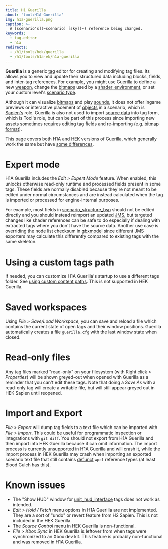 ```yaml
---
title: H1 Guerilla
about: 'tool:H1A-Guerilla'
img: h1a-guerilla.png
caption: >-
  A [scenario's](~scenario) [sky](~) reference being changed.
keywords:
  - tag-editor
  - h1a
redirects:
  - /h1/tools/hek/guerilla
  - /h1/tools/h1a-ek/h1a-guerilla
---
```

**Guerilla** is a generic [tag](~tags) editor for creating and modifying tag files. Its allows you to view and update their structured data including blocks, fields, and inter-tag references. For example, you might use Guerilla to define a new [weapon](~), change the [bitmaps](~bitmap) used by a [shader_environment](~), or set your custom level's [scenario type](~scenario#tag-field-type).

Although it can visualize [bitmaps](~bitmap) and play [sounds](~sound), it does not offer ingame previews or interactive placement of [objects](~object) in a scenario, which is [Sapien's](~h1a-sapien) role. Guerilla is also not used to import [source data](~source-data) into tag form, which is Tool's role, but can be part of this process since importing new assets sometimes requires editing tag fields and re-importing (e.g. [bitmap format](~bitmap#tag-field-encoding-format)).

This page covers both H1A and [HEK](~custom-edition#halo-editing-kit) versions of Guerilla, which generally work the same but have [some differences](~h1a-ek#guerilla).

# Expert mode
H1A Guerilla includes the _Edit > Expert Mode_ feature. When enabled, this unlocks otherwise read-only runtime and processed fields present in some tags. These fields are normally disabled because they're not meant to be edited under normal circumstances and are instead calculated when the tag is imported or processed for engine-internal purposes.

For example, most fields in [scenario_structure_bsp](~) should not be edited directly and you should instead reimport an updated [JMS](~), but targeted changes like shader references can be safe to do especially if dealing with extracted tags where you don't have the source data. Another use case is overriding the node list checksum in [gbxmodel](~) since different JMS exporters may calculate this differently compared to existing tags with the same skeleton.

# Using a custom tags path
If needed, you can customize H1A Guerilla's startup to use a different tags folder. See [using custom content paths](~mod-tools#using-custom-content-paths). This is not supported in HEK Guerilla.

# Saved workspaces
Using _File > Save/Load Workspace_, you can save and reload a file which contains the current state of open tags and their window positions. Guerilla automatically creates a file `guerilla.cfg` with the last window state when closed.

# Read-only files
Any tag files marked "read-only" on your filesystem (with Right click > _Properties_) will be shown greyed-out when opened with Guerilla as a reminder that you can't edit these tags. Note that doing a _Save As_ with a read-only tag will create a writable file, but will still appear greyed out in HEK Sapien until reopened.

# Import and Export
_File > Export_ will dump tag fields to a text file which can be imported with _File > Import_. This could be useful for programmatic inspection or integrations with `git diff`. You should not export from H1A Guerilla and then import into HEK Guerilla because it can omit information. The import process is currently unsupported in H1A Guerilla and will crash it, while the import process in HEK Guerilla may crash when importing an exported scenario text file that still contains [defunct](~tags#unused-tags) `wpcl` reference types (at least Blood Gulch has this).

# Known issues
* The "Show HUD" window for [unit_hud_interface](~) tags does not work as intended.
* _Edit > Hold / Fetch_ menu options in H1A Guerilla are not implemented. They are a sort of "undo" or revert feature from H2 Sapien. This is not included in the HEK Guerilla.
* The _Source Control_ menu in HEK Guerilla is non-functional.
* _File_ > _Xbox Sync_ in HEK Guerilla is leftover from when tags were synchronized to an Xbox dev kit. This feature is probably non-functional and was removed in H1A Guerilla.